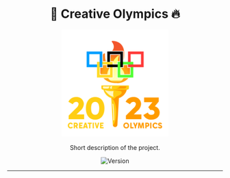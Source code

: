 <div align='center'>
    <h1><b>🐢 Creative Olympics 🔥</b></h1>
    <img src='./website/src/lib/assets/logo/full.gif' width='250' height='250' />
    <p>Short description of the project.</p>

![Version](https://badgen.net/badge/Version/Alpha/red?)

</div>

---
